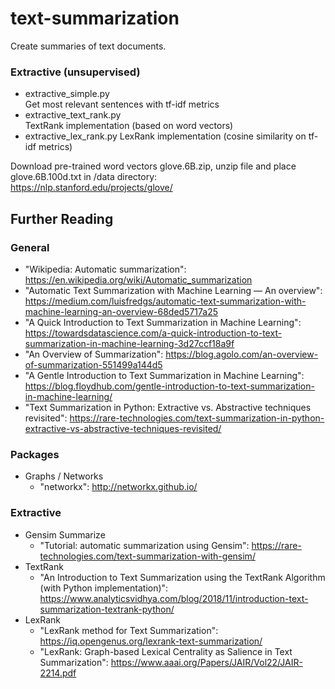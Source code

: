 # text-summarization
Create summaries of text documents.

### Extractive (unsupervised)
- extractive_simple.py    
  Get most relevant sentences with tf-idf metrics
- extractive_text_rank.py    
  TextRank implementation (based on word vectors)
- extractive_lex_rank.py
  LexRank implementation (cosine similarity on tf-idf metrics)



Download pre-trained word vectors glove.6B.zip, unzip file and place glove.6B.100d.txt in /data directory:    
https://nlp.stanford.edu/projects/glove/


## Further Reading
### General
- "Wikipedia: Automatic summarization": https://en.wikipedia.org/wiki/Automatic_summarization
- "Automatic Text Summarization with Machine Learning — An overview": https://medium.com/luisfredgs/automatic-text-summarization-with-machine-learning-an-overview-68ded5717a25
- "A Quick Introduction to Text Summarization in Machine Learning": https://towardsdatascience.com/a-quick-introduction-to-text-summarization-in-machine-learning-3d27ccf18a9f
- "An Overview of Summarization": https://blog.agolo.com/an-overview-of-summarization-551499a144d5
- "A Gentle Introduction to Text Summarization in Machine Learning": https://blog.floydhub.com/gentle-introduction-to-text-summarization-in-machine-learning/
- "Text Summarization in Python: Extractive vs. Abstractive techniques revisited": https://rare-technologies.com/text-summarization-in-python-extractive-vs-abstractive-techniques-revisited/

### Packages
- Graphs / Networks
    - "networkx": http://networkx.github.io/

### Extractive
- Gensim Summarize
    - "Tutorial: automatic summarization using Gensim": https://rare-technologies.com/text-summarization-with-gensim/
- TextRank
    - "An Introduction to Text Summarization using the TextRank Algorithm (with Python implementation)": https://www.analyticsvidhya.com/blog/2018/11/introduction-text-summarization-textrank-python/
- LexRank
    - "LexRank method for Text Summarization": https://iq.opengenus.org/lexrank-text-summarization/
    - "LexRank: Graph-based Lexical Centrality as Salience in Text Summarization": https://www.aaai.org/Papers/JAIR/Vol22/JAIR-2214.pdf